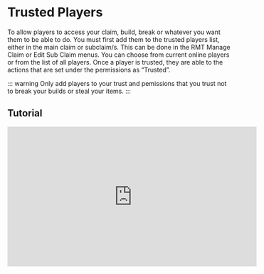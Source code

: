 # Trusted Players

To allow players to access your claim, build, break or whatever you want them to be able to do. You must first add them to the trusted players list, either in the main claim or subclaim/s. 
This can be done in the RMT Manage Claim or Edit Sub Claim menus. You can choose from current online players or from the list of all players. Once a player is trusted, they are able to the actions that are set under the permissions as “Trusted”.

::: warning
Only add players to your trust and pemissions that you trust not to break your builds or steal your items.
:::

## Tutorial
<iframe width="560" height="315" src="https://www.youtube.com/embed/bCRWqv-WTo0?si=guWJc7PsdlaWYhyj&amp;start=626" title="YouTube video player" frameborder="0" allow="accelerometer; autoplay; clipboard-write; encrypted-media; gyroscope; picture-in-picture; web-share" referrerpolicy="strict-origin-when-cross-origin" allowfullscreen></iframe>